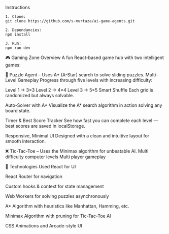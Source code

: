 Instructions

    1. Clone: 
    git clone https://github.com/s-murtaza/ai-game-agents.git

    2. Dependancies: 
    npm install

    3. Run: 
    npm run dev 

🎮 Gaming Zone Overview
A fun React-based game hub with two intelligent games:

🧩 Puzzle Agent – Uses A* (A-Star) search to solve sliding puzzles.
Multi-Level Gameplay
Progress through five levels with increasing difficulty:

Level 1 → 3×3
Level 2 → 4×4
Level 3 → 5×5
Smart Shuffle
Each grid is randomized but always solvable.

Auto-Solver with A*
Visualize the A* search algorithm in action solving any board state.

Timer & Best Score Tracker
See how fast you can complete each level — best scores are saved in localStorage.

Responsive, Minimal UI
Designed with a clean and intuitive layout for smooth interaction.

❌ Tic-Tac-Toe – Uses the Minimax algorithm for unbeatable AI.
Multi difficulty computer levels
Multi player gameplay

🧠 Technologies Used
React for UI

React Router for navigation

Custom hooks & context for state management

Web Workers for solving puzzles asynchronously

A* Algorithm with heuristics like Manhattan, Hamming, etc.

Minimax Algorithm with pruning for Tic-Tac-Toe AI

CSS Animations and Arcade-style UI
